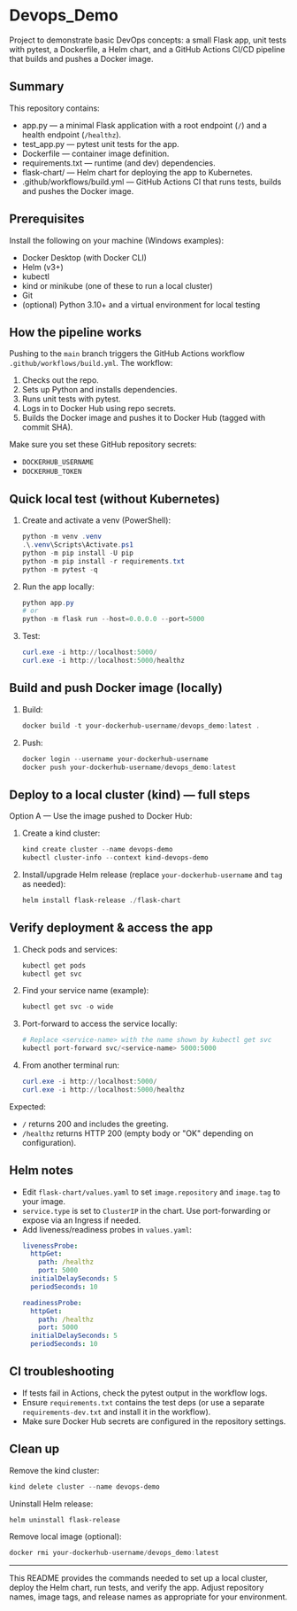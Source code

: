 # Devops_Demo

Project to demonstrate basic DevOps concepts: a small Flask app, unit tests with pytest, a Dockerfile, a Helm chart, and a GitHub Actions CI/CD pipeline that builds and pushes a Docker image.

## Summary

This repository contains:
- app.py — a minimal Flask application with a root endpoint (`/`) and a health endpoint (`/healthz`).
- test_app.py — pytest unit tests for the app.
- Dockerfile — container image definition.
- requirements.txt — runtime (and dev) dependencies.
- flask-chart/ — Helm chart for deploying the app to Kubernetes.
- .github/workflows/build.yml — GitHub Actions CI that runs tests, builds and pushes the Docker image.

## Prerequisites

Install the following on your machine (Windows examples):

- Docker Desktop (with Docker CLI)
- Helm (v3+)
- kubectl
- kind or minikube (one of these to run a local cluster)
- Git
- (optional) Python 3.10+ and a virtual environment for local testing

## How the pipeline works

Pushing to the `main` branch triggers the GitHub Actions workflow `.github/workflows/build.yml`. The workflow:
1. Checks out the repo.
2. Sets up Python and installs dependencies.
3. Runs unit tests with pytest.
4. Logs in to Docker Hub using repo secrets.
5. Builds the Docker image and pushes it to Docker Hub (tagged with commit SHA).

Make sure you set these GitHub repository secrets:
- `DOCKERHUB_USERNAME`
- `DOCKERHUB_TOKEN`

## Quick local test (without Kubernetes)

1. Create and activate a venv (PowerShell):
   ```powershell
   python -m venv .venv
   .\.venv\Scripts\Activate.ps1
   python -m pip install -U pip
   python -m pip install -r requirements.txt
   python -m pytest -q
   ```

2. Run the app locally:
   ```powershell
   python app.py
   # or
   python -m flask run --host=0.0.0.0 --port=5000
   ```

3. Test:
   ```powershell
   curl.exe -i http://localhost:5000/
   curl.exe -i http://localhost:5000/healthz
   ```

## Build and push Docker image (locally)

1. Build:
   ```powershell
   docker build -t your-dockerhub-username/devops_demo:latest .
   ```

2. Push:
   ```powershell
   docker login --username your-dockerhub-username
   docker push your-dockerhub-username/devops_demo:latest
   ```

## Deploy to a local cluster (kind) — full steps

Option A — Use the image pushed to Docker Hub:
1. Create a kind cluster:
   ```powershell
   kind create cluster --name devops-demo
   kubectl cluster-info --context kind-devops-demo
   ```

2. Install/upgrade Helm release (replace `your-dockerhub-username` and `tag` as needed):
   ```powershell
   helm install flask-release ./flask-chart
   ```
   
## Verify deployment & access the app

1. Check pods and services:
   ```powershell
   kubectl get pods
   kubectl get svc
   ```

2. Find your service name (example):
   ```powershell
   kubectl get svc -o wide
   ```

3. Port-forward to access the service locally:
   ```powershell
   # Replace <service-name> with the name shown by kubectl get svc
   kubectl port-forward svc/<service-name> 5000:5000
   ```

4. From another terminal run:
   ```powershell
   curl.exe -i http://localhost:5000/
   curl.exe -i http://localhost:5000/healthz
   ```

Expected:
- `/` returns 200 and includes the greeting.
- `/healthz` returns HTTP 200 (empty body or "OK" depending on configuration).

## Helm notes

- Edit `flask-chart/values.yaml` to set `image.repository` and `image.tag` to your image.
- `service.type` is set to `ClusterIP` in the chart. Use port-forwarding or expose via an Ingress if needed.
- Add liveness/readiness probes in `values.yaml`:
  ```yaml
  livenessProbe:
    httpGet:
      path: /healthz
      port: 5000
    initialDelaySeconds: 5
    periodSeconds: 10

  readinessProbe:
    httpGet:
      path: /healthz
      port: 5000
    initialDelaySeconds: 5
    periodSeconds: 10
  ```

## CI troubleshooting

- If tests fail in Actions, check the pytest output in the workflow logs.
- Ensure `requirements.txt` contains the test deps (or use a separate `requirements-dev.txt` and install it in the workflow).
- Make sure Docker Hub secrets are configured in the repository settings.

## Clean up

Remove the kind cluster:
```powershell
kind delete cluster --name devops-demo
```

Uninstall Helm release:
```powershell
helm uninstall flask-release
```

Remove local image (optional):
```powershell
docker rmi your-dockerhub-username/devops_demo:latest
```

---

This README provides the commands needed to set up a local cluster, deploy the Helm chart, run tests, and verify the app. Adjust repository names, image tags, and release names as appropriate for your environment.
